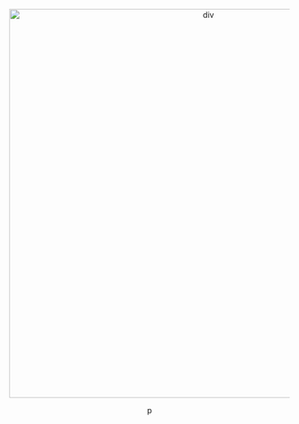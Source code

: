 <p align="center">
<img width="700" src="https://files.catbox.moe/1dkkur.png" alt="div">
</p>
<p align="center">
  p
